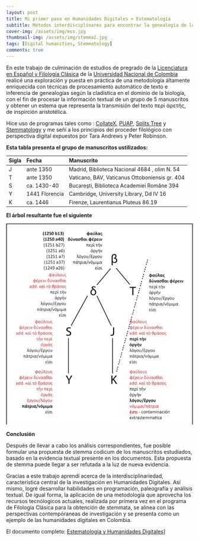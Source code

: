 ```yaml
---
layout: post
title: Mi primer paso en Humanidades Digitales > Estematología
subtitle: Métodos interdisciplinares para encontrar la genealogía de la transmisión de manuscritos - El caso del περί ἀρετῆς ἀριστοτέλους
cover-img: /assets/img/mss.jpg
thumbnail-img: /assets/img/stemma2.jpg
tags: [Digital humanities, Stemmatology]
comments: true
---
```


En este trabajo de culminación de estudios de pregrado de la [Licenciatura en Español y Filología Clásica](https://www.humanas.unal.edu.co/2017/unidades-academicas/departamentos/linguistica/programas/pregrados/espanol-y-filologia-clasica) de la [Universidad Nacional de Colombia](https://bogota.unal.edu.co/) realicé una exploración y puesta en práctica de una metodología áltamente enriquecida con técnicas de procesamiento automático de texto e inferencia de genealogías según la cladística en el dominio de la biología, con el fin de procesar la información textual de un grupo de 5 manuscritos y obtener un estema que representa la transmisión del texto περί ἀρετῆς, de inspirción aristotélica.

Hice uso de programas tales como : [CollateX](https://collatex.net/demo/), [PUAP](https://paup.phylosolutions.com/), [Splits Tree](https://uni-tuebingen.de/en/fakultaeten/mathematisch-naturwissenschaftliche-fakultaet/fachbereiche/informatik/lehrstuehle/algorithms-in-bioinformatics/software/splitstree/) y [Stemmatology](https://github.com/Jean-Baptiste-Camps/stemmatology) y me señí a los principios del proceder filológico con perspectiva digital expuestos por Tara Andrews y Peter Robinson.

**Esta tabla presenta el grupo de manuscritos ustilizados:**

| Sigla | Fecha | Manuscrito |
| :------ |:--- | :--- |
| J | ante 1350 | Madrid, Biblioteca Nacional 4684 , olim N. 54 |
| T | ante 1350 | Vaticano, BAV, Vaticanus Ottoboniensis gr. 404 |
| S | ca. 1430-40 | Bucareşti, Biblioteca Academiei Române 394 |
| Y | 1441 Florencia | Cambridge, University Library, Dd IV 16 |
| K | ca. 1446 | Firenze, Laurentianus Pluteus 86.19 |

**El árbol resultante fue el siguiente**

[![Stemma Codicum de περί ἀρετῆς](/assets/img/stemma.png "Stemma Codicum")](/assets/img/stemmabg.png "Stemma Codicum")

**Conclusión**

Después de llevar a cabo los análisis correspondientes, fue posible formular una propuesta de stemma codicum de los manuscritos estudiados, basado en la evidencia textual presente en los documentos. Esta propuesta de stemma puede llegar a ser refutada a la luz de nueva evidencia.

Gracias a este trabajo aprendí acerca de la interdisciplinariedad, característica central de la investigación en Humanidades Digitales. Así mismo, logré desarrollar habilidades en programación, paleografía y análisis textual. De igual forma, la aplicación de una metodología que aprovecha los recursos tecnólogicos actuales, realizada por primera vez en el programa de Filología Clásica para la obtención de stemmata, se alinea con las perspectivas contempóraneas de investigación y se presenta como un ejemplo de las humanidades digitales en Colombia.

El documento completo: [Estematología y Humanidades Digitales](https://drive.google.com/file/d/1Ahgh6tBTiBOB63XmVcHUwtrr3IrbhTon/view?usp=sharing)]
